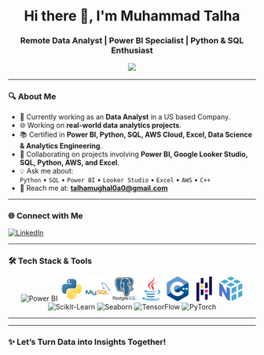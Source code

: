 <h1 align="center">Hi there 👋, I'm Muhammad Talha</h1>
<h3 align="center">Remote Data Analyst | Power BI Specialist | Python & SQL Enthusiast</h3>

<p align="center">
  <img src="https://readme-typing-svg.herokuapp.com/?lines=Data%20Analyst;Power%20BI%20Developer;Python%20%7C%20SQL%20%7C%20AWS%20Cloud;Turning%20data%20into%20insights!&center=true&width=500&height=45">
</p>

---

### 🔍 About Me

- 🎯 Currently working as an **Data Analyst** in a US based Company.
- 🌐 Working on **real-world data analytics projects**.
- 📚 Certified in **Power BI, Python, SQL, AWS Cloud, Excel, Data Science & Analytics Engineering**.
- 🤝 Collaborating on projects involving **Power BI, Google Looker Studio, SQL, Python, AWS, and Excel**.
- 💡 Ask me about:  
  `Python` • `SQL` • `Power BI` • `Looker Studio` • `Excel` • `AWS` • `C++`
- 📩 Reach me at: **talhamughal0a0@gmail.com**

---

### 🌐 Connect with Me

<p align="left">
  <a href="https://www.linkedin.com/in/muhammad-talha001/" target="_blank">
    <img src="https://img.shields.io/badge/-LinkedIn-blue?style=for-the-badge&logo=linkedin&logoColor=white" alt="LinkedIn"/>
  </a>
</p>

---

### 🛠️ Tech Stack & Tools

<p align="center">
  <img src="https://www.vectorlogo.zone/logos/microsoft_powerbi/microsoft_powerbi-icon.svg" alt="Power BI" width="50" height="50"/>
  <img src="https://raw.githubusercontent.com/devicons/devicon/master/icons/python/python-original.svg" alt="Python" width="50" height="50"/>
  <img src="https://raw.githubusercontent.com/devicons/devicon/master/icons/mysql/mysql-original-wordmark.svg" alt="MySQL" width="50" height="50"/>
  <img src="https://raw.githubusercontent.com/devicons/devicon/master/icons/postgresql/postgresql-original-wordmark.svg" alt="PostgreSQL" width="50" height="50"/>
  <img src="https://raw.githubusercontent.com/devicons/devicon/master/icons/java/java-original.svg" alt="Java" width="50" height="50"/>
  <img src="https://raw.githubusercontent.com/devicons/devicon/master/icons/cplusplus/cplusplus-original.svg" alt="C++" width="50" height="50"/>
  <img src="https://raw.githubusercontent.com/devicons/devicon/master/icons/pandas/pandas-original.svg" alt="Pandas" width="50" height="50"/>
  <img src="https://raw.githubusercontent.com/devicons/devicon/master/icons/numpy/numpy-original.svg" alt="NumPy" width="50" height="50"/>
  <img src="https://upload.wikimedia.org/wikipedia/commons/0/05/Scikit_learn_logo_small.svg" alt="Scikit-Learn" width="50" height="50"/>
  <img src="https://seaborn.pydata.org/_images/logo-mark-lightbg.svg" alt="Seaborn" width="50" height="50"/>
  <img src="https://www.vectorlogo.zone/logos/tensorflow/tensorflow-icon.svg" alt="TensorFlow" width="50" height="50"/>
  <img src="https://www.vectorlogo.zone/logos/pytorch/pytorch-icon.svg" alt="PyTorch" width="50" height="50"/>
</p>

---


---

### ✨ Let’s Turn Data into Insights Together!
